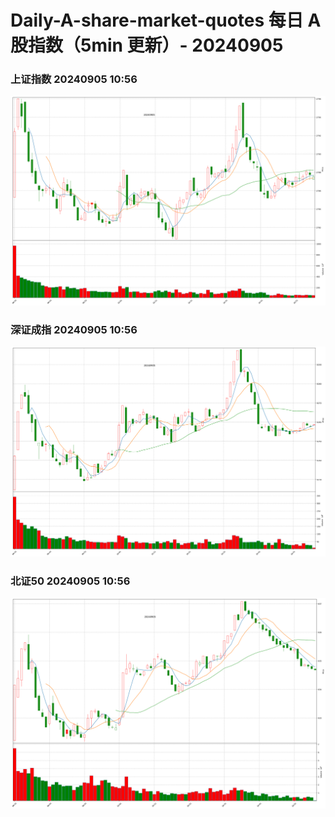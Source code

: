 
# Daily-A-share-market-quotes 每日 A 股指数（5min 更新）- 20240905

### 上证指数 20240905 10:56
![](./fig/2024/9/20240905-sh000001.png)

### 深证成指 20240905 10:56
![](./fig/2024/9/20240905-sz399001.png)

### 北证50 20240905 10:56
![](./fig/2024/9/20240905-bj899050.png)
